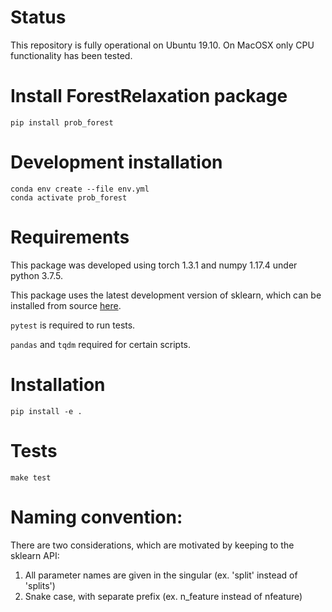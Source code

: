 # Status

This repository is fully operational on Ubuntu 19.10. On MacOSX only CPU functionality has been tested.

# Install ForestRelaxation package

```  
pip install prob_forest
```

# Development installation

```
conda env create --file env.yml
conda activate prob_forest
```


# Requirements

This package was developed using torch 1.3.1 and numpy 1.17.4 under python 3.7.5.

This package uses the latest development version of sklearn, which can be installed from source [here](https://github.com/scikit-learn/scikit-learn).

```pytest``` is required to run tests.

```pandas``` and ```tqdm``` required for certain scripts.

# Installation

```pip install -e .```

# Tests

```
make test
```

# Naming convention:

There are two considerations, which are motivated by keeping to the sklearn API:

1. All parameter names are given in the singular (ex. 'split' instead of 'splits')
2. Snake case, with separate prefix (ex. n_feature instead of nfeature)


